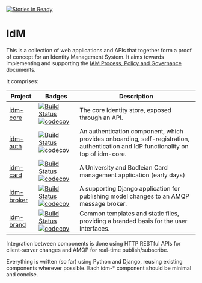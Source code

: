 [![Stories in Ready](https://badge.waffle.io/alexsdutton/idm.png?label=ready&title=Ready)](https://waffle.io/alexsdutton/idm?utm_source=badge)
# IdM

This is a collection of web applications and APIs that together form a proof of
concept for an Identity Management System. It aims towards implementing and
supporting the [IAM Process, Policy and
Governance](https://ox-it.github.io/iam-ppg) documents.

It comprises:

Project | Badges | Description
--- | --- | ---
[idm-core](https://github.com/alexsdutton/idm-core) | [![Build Status](https://travis-ci.org/alexsdutton/idm-core.svg?branch=master)](https://travis-ci.org/alexsdutton/idm-core) [![codecov](https://codecov.io/gh/alexsdutton/idm-core/branch/master/graph/badge.svg)](https://codecov.io/gh/alexsdutton/idm-core) | The core Identity store, exposed through an API.
[idm-auth](https://github.com/alexsdutton/idm-auth) | [![Build Status](https://travis-ci.org/alexsdutton/idm-auth.svg?branch=master)](https://travis-ci.org/alexsdutton/idm-auth) [![codecov](https://codecov.io/gh/alexsdutton/idm-auth/branch/master/graph/badge.svg)](https://codecov.io/gh/alexsdutton/idm-auth) | An authentication component, which provides onboarding, self-registration, authentication and IdP functionality on top of idm-core.
[idm-card](https://github.com/alexsdutton/idm-card) | [![Build Status](https://travis-ci.org/alexsdutton/idm-card.svg?branch=master)](https://travis-ci.org/alexsdutton/idm-card) [![codecov](https://codecov.io/gh/alexsdutton/idm-card/branch/master/graph/badge.svg)](https://codecov.io/gh/alexsdutton/idm-card) | A University and Bodleian Card management application (early days)
[idm-broker](https://github.com/alexsdutton/idm-broker) | [![Build Status](https://travis-ci.org/alexsdutton/idm-broker.svg?branch=master)](https://travis-ci.org/alexsdutton/idm-broker) [![codecov](https://codecov.io/gh/alexsdutton/idm-broker/branch/master/graph/badge.svg)](https://codecov.io/gh/alexsdutton/idm-broker) | A supporting Django application for publishing model changes to an AMQP message broker.
[idm-brand](https://github.com/alexsdutton/idm-brand) | [![Build Status](https://travis-ci.org/alexsdutton/idm-brand.svg?branch=master)](https://travis-ci.org/alexsdutton/idm-brand) [![codecov](https://codecov.io/gh/alexsdutton/idm-brand/branch/master/graph/badge.svg)](https://codecov.io/gh/alexsdutton/idm-brand) | Common templates and static files, providing a branded basis for the user interfaces.

Integration between components is done using HTTP RESTful APIs for
client-server changes and AMQP for real-time publish/subscribe.

Everything is written (so far) using Python and Django, reusing existing
components wherever possible. Each idm-\* component should be minimal and
concise.

